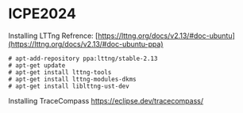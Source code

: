 # ICPE2024
Installing LTTng
Refrence: [https://lttng.org/docs/v2.13/#doc-ubuntu](https://lttng.org/docs/v2.13/#doc-ubuntu-ppa)

```
# apt-add-repository ppa:lttng/stable-2.13
# apt-get update
# apt-get install lttng-tools
# apt-get install lttng-modules-dkms
# apt-get install liblttng-ust-dev
```
Installing TraceCompass
https://eclipse.dev/tracecompass/
